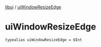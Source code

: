[libui](README.md) / [uiWindowResizeEdge](ui-window-resize-edge.md)

# uiWindowResizeEdge

`typealias uiWindowResizeEdge = UInt`
